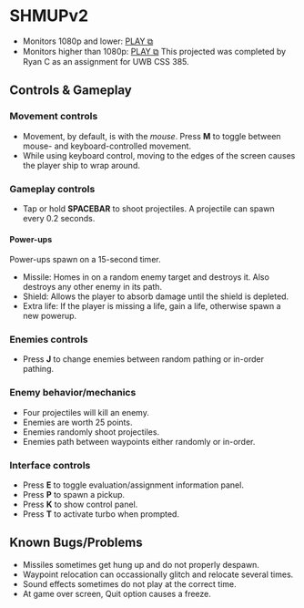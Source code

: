 # SHMUPv2
- Monitors 1080p and lower: [PLAY ⧉](https://ryscco.github.io/SHMUPv2/build1080/)
- Monitors higher than 1080p: [PLAY ⧉](https://ryscco.github.io/SHMUPv2/build1440/)
This projected was completed by Ryan C as an assignment for UWB CSS 385.
## Controls & Gameplay
### Movement controls
- Movement, by default, is with the *mouse*. Press **M** to toggle between mouse- and keyboard-controlled movement.
- While using keyboard control, moving to the edges of the screen causes the player ship to wrap around.
### Gameplay controls
- Tap or hold **SPACEBAR** to shoot projectiles. A projectile can spawn every 0.2 seconds.
#### Power-ups
Power-ups spawn on a 15-second timer.
- Missile: Homes in on a random enemy target and destroys it. Also destroys any other enemy in its path.
- Shield: Allows the player to absorb damage until the shield is depleted.
- Extra life: If the player is missing a life, gain a life, otherwise spawn a new powerup.
### Enemies controls
- Press **J** to change enemies between random pathing or in-order pathing.
### Enemy behavior/mechanics
- Four projectiles will kill an enemy.
- Enemies are worth 25 points.
- Enemies randomly shoot projectiles.
- Enemies path between waypoints either randomly or in-order.
### Interface controls
- Press **E** to toggle evaluation/assignment information panel.
- Press **P** to spawn a pickup.
- Press **K** to show control panel.
- Press **T** to activate turbo when prompted.
## Known Bugs/Problems
- Missiles sometimes get hung up and do not properly despawn.
- Waypoint relocation can occassionally glitch and relocate several times.
- Sound effects sometimes do not play at the correct time.
- At game over screen, Quit option causes a freeze.
